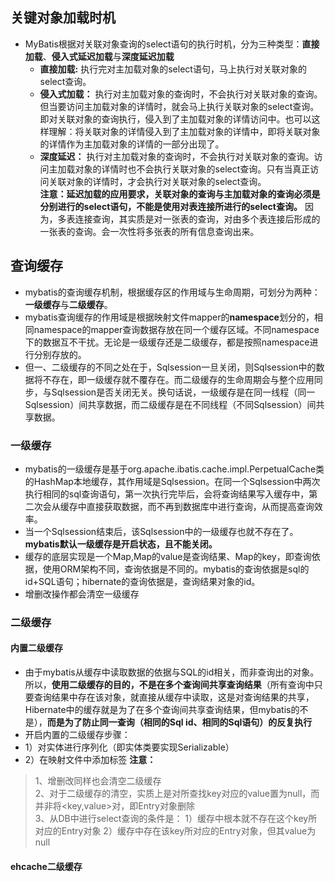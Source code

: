 ## 关键对象加载时机
* MyBatis根据对关联对象查询的select语句的执行时机，分为三种类型：**直接加载**、**侵入式延迟加载**与**深度延迟加载**
  *  **直接加载:** 执行完对主加载对象的select语句，马上执行对关联对象的select查询。
  *  **侵入式加载：** 执行对主加载对象的查询时，不会执行对关联对象的查询。但当要访问主加载对象的详情时，就会马上执行关联对象的select查询。即对关联对象的查询执行，侵入到了主加载对象的详情访问中。也可以这样理解：将关联对象的详情侵入到了主加载对象的详情中，即将关联对象的详情作为主加载对象的详情的一部分出现了。
  *  **深度延迟：** 执行对主加载对象的查询时，不会执行对关联对象的查询。访问主加载对象的详情时也不会执行关联对象的select查询。只有当真正访问关联对象的详情时，才会执行对关联对象的select查询。<br>
**注意：延迟加载的应用要求，关联对象的查询与主加载对象的查询必须是分别进行的select语句，不能是使用对表连接所进行的select查询。** 因为，多表连接查询，其实质是对一张表的查询，对由多个表连接后形成的一张表的查询。会一次性将多张表的所有信息查询出来。
## 查询缓存
* mybatis的查询缓存机制，根据缓存区的作用域与生命周期，可划分为两种：**一级缓存**与**二级缓存**。
* mybatis查询缓存的作用域是根据映射文件mapper的**namespace**划分的，相同namespace的mapper查询数据存放在同一个缓存区域。不同namespace下的数据互不干扰。无论是一级缓存还是二级缓存，都是按照namespace进行分别存放的。
* 但一、二级缓存的不同之处在于，Sqlsession一旦关闭，则Sqlsession中的数据将不存在，即一级缓存就不覆存在。而二级缓存的生命周期会与整个应用同步，与Sqlsession是否关闭无关。换句话说，一级缓存是在同一线程（同一Sqlsession）间共享数据，而二级缓存是在不同线程（不同Sqlsession）间共享数据。
### 一级缓存
* mybatis的一级缓存是基于org.apache.ibatis.cache.impl.PerpetualCache类的HashMap本地缓存，其作用域是Sqlsession。在同一个Sqlsession中两次执行相同的sql查询语句，第一次执行完毕后，会将查询结果写入缓存中，第二次会从缓存中直接获取数据，而不再到数据库中进行查询，从而提高查询效率。
* 当一个Sqlsession结束后，该Sqlsession中的一级缓存也就不存在了。**mybatis默认一级缓存是开启状态，且不能关闭。**
 * 缓存的底层实现是一个Map,Map的value是查询结果、Map的key，即查询依据，使用ORM架构不同，查询依据是不同的。mybatis的查询依据是sql的id+SQL语句；hibernate的查询依据是，查询结果对象的id。
 * 增删改操作都会清空一级缓存
### 二级缓存
#### 内置二级缓存
* 由于mybatis从缓存中读取数据的依据与SQL的id相关，而非查询出的对象。所以，**使用二级缓存的目的，不是在多个查询间共享查询结果**（所有查询中只要查询结果中存在该对象，就直接从缓存中读取，这是对查询结果的共享，Hibernate中的缓存就是为了在多个查询间共享查询结果，但mybatis的不是），**而是为了防止同一查询（相同的Sql id、相同的Sql语句）的反复执行**
* 开启内置的二级缓存步骤：
 *  1）对实体进行序列化（即实体类要实现Serializable）
 *  2）在映射文件中添加<cache/>标签
**注意：**<br>
> 1、增删改同样也会清空二级缓存  
  2、对于二级缓存的清空，实质上是对所查找key对应的value置为null，而并非将<key,value>对，即Entry对象删除   
  3、从DB中进行select查询的条件是：
  > 1）缓存中根本就不存在这个key所对应的Entry对象 
  > 2）缓存中存在该key所对应的Entry对象，但其value为null
#### ehcache二级缓存
